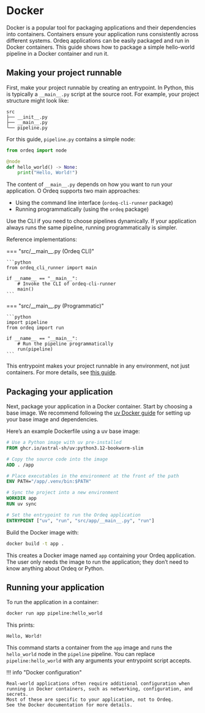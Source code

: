 # Docker

Docker is a popular tool for packaging applications and their dependencies into containers.
Containers ensure your application runs consistently across different systems.
Ordeq applications can be easily packaged and run in Docker containers.
This guide shows how to package a simple hello-world pipeline in a Docker container and run it.

## Making your project runnable

First, make your project runnable by creating an entrypoint.
In Python, this is typically a `__main__.py` script at the source root.
For example, your project structure might look like:

```text
src
├── __init__.py
├── __main__.py
└── pipeline.py
```

For this guide, `pipeline.py` contains a simple node:

```python title="src/pipeline.py"
from ordeq import node

@node
def hello_world() -> None:
    print("Hello, World!")
```

The content of `__main__.py` depends on how you want to run your application. O
Ordeq supports two main approaches:

- Using the command line interface (`ordeq-cli-runner` package)
- Running programmatically (using the `ordeq` package)

Use the CLI if you need to choose pipelines dynamically.
If your application always runs the same pipeline, running programmatically is simpler.

Reference implementations:

=== "src/\_\_main\_\_.py (Ordeq CLI)"

    ```python
    from ordeq_cli_runner import main

    if __name__ == "__main__":
        # Invoke the CLI of ordeq-cli-runner
        main()
    ```

=== "src/\_\_main\_\_.py (Programmatic)"

    ```python
    import pipeline
    from ordeq import run

    if __name__ == "__main__":
        # Run the pipeline programmatically
        run(pipeline)
    ```

This entrypoint makes your project runnable in any environment, not just containers.
For more details, see [this guide][run-and-viz].

## Packaging your application

Next, package your application in a Docker container.
Start by choosing a base image.
We recommend following the [uv Docker guide][uv-docker] for setting up your base image and dependencies.

Here’s an example Dockerfile using a uv base image:

```Dockerfile
# Use a Python image with uv pre-installed
FROM ghcr.io/astral-sh/uv:python3.12-bookworm-slim

# Copy the source code into the image
ADD . /app

# Place executables in the environment at the front of the path
ENV PATH="/app/.venv/bin:$PATH"

# Sync the project into a new environment
WORKDIR app
RUN uv sync

# Set the entrypoint to run the Ordeq application
ENTRYPOINT ["uv", "run", "src/app/__main__.py", "run"]
```

Build the Docker image with:

```bash
docker build -t app .
```

This creates a Docker image named `app` containing your Ordeq application. The user only needs the image to run the application; they don’t need to know anything about Ordeq or Python.

## Running your application

To run the application in a container:

```bash
docker run app pipeline:hello_world
```

This prints:

```text
Hello, World!
```

This command starts a container from the `app` image and runs the `hello_world` node in the `pipeline` pipeline. You can replace `pipeline:hello_world` with any arguments your entrypoint script accepts.

!!! info "Docker configuration"

    Real-world applications often require additional configuration when running in Docker containers, such as networking, configuration, and secrets.
    Most of these are specific to your application, not to Ordeq.
    See the Docker documentation for more details.

[run-and-viz]: ../run_and_viz.md
[uv-docker]: https://docs.astral.sh/uv/guides/integration/docker/
